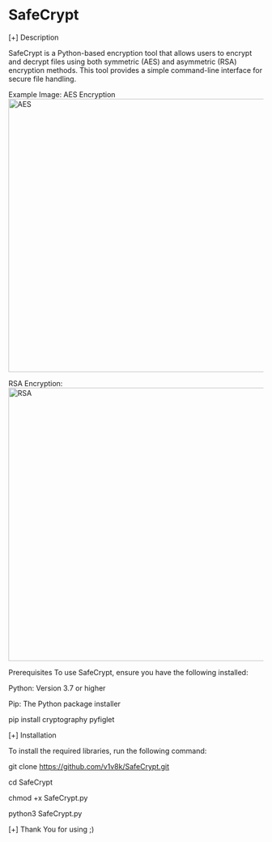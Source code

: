 # SafeCrypt
[+] Description

SafeCrypt is a Python-based encryption tool that allows users to encrypt and decrypt files using both symmetric (AES) and asymmetric (RSA) encryption methods. This tool provides a simple command-line interface for secure file handling.


Example Image: AES Encryption
<img width="960" height="540" alt="AES" src="https://github.com/user-attachments/assets/b09b31ec-5ff7-4260-8e5e-3ae2c87a72d4" />


RSA Encryption:
<img width="963" height="540" alt="RSA" src="https://github.com/user-attachments/assets/6131bd61-ee7b-4635-8193-215d77b3da50" />

Prerequisites
To use SafeCrypt, ensure you have the following installed:

Python: Version 3.7 or higher

Pip: The Python package installer

pip install cryptography pyfiglet

[+] Installation

To install the required libraries, run the following command:

git clone https://github.com/v1v8k/SafeCrypt.git

cd SafeCrypt

chmod +x SafeCrypt.py

python3 SafeCrypt.py

[+] Thank You for using ;)
